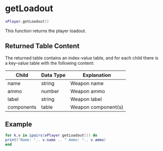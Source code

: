 # getLoadout

```lua
xPlayer.getLoadout()
```

This function returns the player loadout.

## Returned Table Content

The returned table contains an index-value table, and for each child there is a key-value table with the following content:

| Child      | Data Type | Explanation         |
| ---------- | --------- | ------------------- |
| name       | string    | Weapon name         |
| ammo       | number    | Weapon ammo         |
| label      | string    | Weapon label        |
| components | table     | Weapon component(s) |

## Example

```lua
for k,v in ipairs(xPlayer.getLoadout()) do
print("Name: ".. v.name .. " Ammo: ".. v.ammo)
end
```
